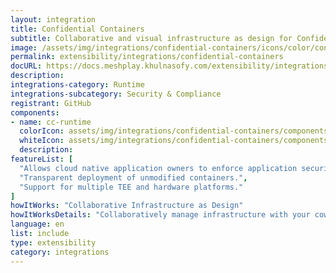 ```yaml
---
layout: integration
title: Confidential Containers
subtitle: Collaborative and visual infrastructure as design for Confidential Containers
image: /assets/img/integrations/confidential-containers/icons/color/confidential-containers-color.svg
permalink: extensibility/integrations/confidential-containers
docURL: https://docs.meshplay.khulnasofy.com/extensibility/integrations/confidential containers
description: 
integrations-category: Runtime
integrations-subcategory: Security & Compliance
registrant: GitHub
components: 
- name: cc-runtime
  colorIcon: assets/img/integrations/confidential-containers/components/cc-runtime/icons/color/cc-runtime-color.svg
  whiteIcon: assets/img/integrations/confidential-containers/components/cc-runtime/icons/white/cc-runtime-white.svg
  description: 
featureList: [
  "Allows cloud native application owners to enforce application security requirements.",
  "Transparent deployment of unmodified containers.",
  "Support for multiple TEE and hardware platforms."
]
howItWorks: "Collaborative Infrastructure as Design"
howItWorksDetails: "Collaboratively manage infrastructure with your coworkers synchronously sharing the same designs."
language: en
list: include
type: extensibility
category: integrations
---
```

